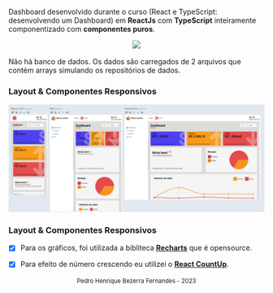 

Dashboard desenvolvido durante o curso (React e TypeScript: desenvolvendo um Dashboard) em **ReactJs** com **TypeScript** inteiramente componentizado com **componentes puros**.

<div align="center" >
  <img src="https://github.com/PedroHenrique18/My-Wallet/blob/main/docs/minhacarteirapreview.gif">
</div>




Não há banco de dados. Os dados são carregados de 2 arquivos que contém arrays simulando os repositórios de dados.


### Layout & Componentes Responsivos

<div align="center" >
  <img src="https://github.com/PedroHenrique18/My-Wallet/blob/main/docs/resposiveview.jpeg">
</div>

### Layout & Componentes Responsivos

- [x] Para os gráficos, foi utilizada a bibliteca [**Recharts**](http://recharts.org/en-US) que é opensource.
- [x] Para efeito de número crescendo eu utilizei o [**React CountUp**](https://www.npmjs.com/package/react-countup).


<div align="center">
  <small>Pedro Henrique Bezerra Fernandes - 2023</small>
</div>